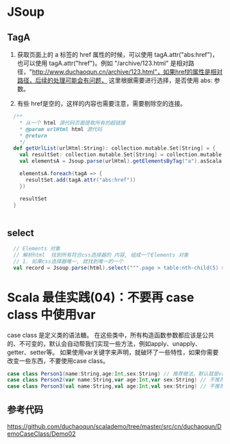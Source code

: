 # JSoup

## TagA

1. 获取页面上的 a 标签的 href 属性的时候，可以使用 tagA.attr("abs:href")，也可以使用 tagA.attr("href")。例如
   "/archive/123.html" 是相对路径，"http://www.duchaoqun.cn/archive/123.html"，如果href的属性是相对路径，后续的处理可能会有问题，
   这里根据需要进行选择，是否使用 abs: 参数。

1. 有些 href是空的，这样的内容也需要注意，需要剔除空的连接。

```scala
  /**
    * 从一个 html 源代码页面提取所有的超链接
    * @param urlHtml html 源代码
    * @return
    */
  def getUrlList(urlHtml:String): collection.mutable.Set[String] = {
    val resultSet: collection.mutable.Set[String] = collection.mutable.Set()
    val elementsA = Jsoup.parse(urlHtml).getElementsByTag("a").asScala

    elementsA.foreach(tagA => {
      resultSet.add(tagA.attr("abs:href"))
    })

    resultSet
  }
  
```

## select

```scala
  // Elements 对象
  // 解析html  找到所有符合css选择器的 内容, 组成一个Elements 对象
  // 1. 如果css选择器唯一, 就找到唯一的一个
  val record = Jsoup.parse(html).select(""".page > table:nth-child(5) > tbody:nth-child(2) > tr:nth-child(3)""")  // 游标位置
```

# Scala 最佳实践(04)：不要再 case class 中使用var

case class 是定义类的语法糖。
在这些类中，所有构造函数参数都应该是公共的、不可变的，默认会自动帮我们实现一些方法，例如apply、unapply、getter、setter等。
如果使用var关键字来声明，就破环了一些特性，如果你需要改变一些东西，不要使用case class。

```scala
case class Person1(name:String,age:Int,sex:String) // 推荐做法，默认就是val类型。
case class Person2(var name:String,var age:Int,var sex:String) // 不推荐
case class Person3(val name:String,val age:Int,val sex:String) // 不推荐
```

## 参考代码

https://github.com/duchaoqun/scalademo/tree/master/src/cn/duchaoqun/DemoCaseClass/Demo02